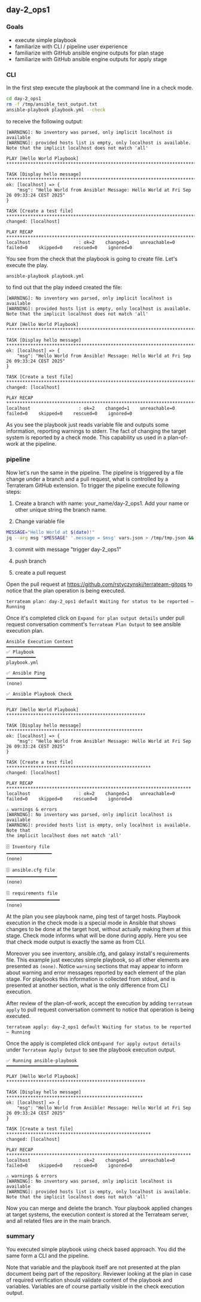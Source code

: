 ## day-2_ops1

### Goals

* execute simple playbook
* familiarize with CLI / pipeline user experience
* familiarize with GitHub ansible engine outputs for plan stage
* familiarize with GitHub ansible engine outputs for apply stage

### CLI

In the first step execute the playbook at the command line in a check mode.

```bash
cd day-2_ops1
rm -f /tmp/ansible_test_output.txt
ansible-playbook playbook.yml --check
```

to receive the following output:

```text
[WARNING]: No inventory was parsed, only implicit localhost is available
[WARNING]: provided hosts list is empty, only localhost is available. Note that the implicit localhost does not match 'all'

PLAY [Hello World Playbook] ********************************************************************************

TASK [Display hello message] *******************************************************************************
ok: [localhost] => {
    "msg": "Hello World from Ansible! Message: Hello World at Fri Sep 26 09:33:24 CEST 2025"
}

TASK [Create a test file] **********************************************************************************
changed: [localhost]

PLAY RECAP *************************************************************************************************
localhost                  : ok=2    changed=1    unreachable=0    failed=0    skipped=0    rescued=0    ignored=0  
```

You see from the check that the playbook is going to create file. Let's execute the play.

```bash
ansible-playbook playbook.yml 
```

to find out that the play indeed created the file:

```text
[WARNING]: No inventory was parsed, only implicit localhost is available
[WARNING]: provided hosts list is empty, only localhost is available. Note that the implicit localhost does not match 'all'

PLAY [Hello World Playbook] ********************************************************************************

TASK [Display hello message] *******************************************************************************
ok: [localhost] => {
    "msg": "Hello World from Ansible! Message: Hello World at Fri Sep 26 09:33:24 CEST 2025"
}

TASK [Create a test file] **********************************************************************************
changed: [localhost]

PLAY RECAP *************************************************************************************************
localhost                  : ok=2    changed=1    unreachable=0    failed=0    skipped=0    rescued=0    ignored=0   
```

As you see the playbook just reads variable file and outputs some information, reporting warnings to stderr. The fact of changing the target system is reported by a check mode. This capability us used in a plan-of-work at the pipeline.

### pipeline

Now let's run the same in the pipeline. The pipeline is triggered by a file change under a branch and a pull request, what is controlled by a Terrateram GitHub extension. To trigger the pipeline execute following steps:

1. Create a branch with name: your_name/day-2_ops1. Add your name or other unique string the branch name.

2. Change variable file

```bash
MESSAGE="Hello World at $(date)!"
jq --arg msg "$MESSAGE" '.message = $msg' vars.json > /tmp/tmp.json && mv /tmp/tmp.json vars.json 
```
3. commit with message "trigger day-2_ops1"

4. push branch

5. create a pull request

Open the pull request at https://github.com/rstyczynski/terrateam-gitops to notice that the plan operation is being executed.

```text
terrateam plan: day-2_ops1 default Waiting for status to be reported — Running
```

Once it's completed click on `Expand for plan output details` under pull request conversation comment's `Terrateam Plan Output` to see ansible execution plan.

```text
Ansible Execution Context
━━━━━━━━━━━━━━━━━━━━━━━━━
✅ Playbook
━━━━━━━━━━━
playbook.yml

✅ Ansible Ping
━━━━━━━━━━━━━━━
(none)

✅ Ansible Playbook Check
━━━━━━━━━━━━━━━━━━━━━━━━━

PLAY [Hello World Playbook] ****************************************************

TASK [Display hello message] ***************************************************
ok: [localhost] => {
    "msg": "Hello World from Ansible! Message: Hello World at Fri Sep 26 09:33:24 CEST 2025"
}

TASK [Create a test file] ******************************************************
changed: [localhost]

PLAY RECAP *********************************************************************
localhost                  : ok=2    changed=1    unreachable=0    failed=0    skipped=0    rescued=0    ignored=0   

⚠️ warnings & errors
[WARNING]: No inventory was parsed, only implicit localhost is available
[WARNING]: provided hosts list is empty, only localhost is available. Note that
the implicit localhost does not match 'all'

🗄️ Inventory file
━━━━━━━━━━━━━━━━━
(none)

🗄️ ansible.cfg file
━━━━━━━━━━━━━━━━━━━
(none)

🗄️ requirements file
━━━━━━━━━━━━━━━━━━━━
(none)
```

At the plan you see playbook name, ping test of target hosts. Playbook execution in the check mode is a special mode in Ansible that shows changes to be done at the target host, without actually making them at this stage. Check mode informs what will be done during apply. Here you see that check mode output is exactly the same as from CLI.

Moreover you see inventory, ansible.cfg, and galaxy install's requirements file. This example just executes simple playbook, so all other elements are presented as `(none)`. Notice `warning` sections that may appear to inform about warning and error messages reported by each element of the plan stage. For playbooks this information is collected from stdout, and is presented at another section, what is the only difference from CLI execution.

After review of the plan-of-work, accept the execution by adding `terrateam apply` to pull request conversation comment to notice that operation is being executed.

```text
terrateam apply: day-2_ops1 default Waiting for status to be reported — Running
```

Once the apply is completed click on`Expand for apply output details` under `Terrateam Apply Output` to see the playbook execution output.

```text
✅ Running ansible-playbook
━━━━━━━━━━━━━━━━━━━━━━━━━━━

PLAY [Hello World Playbook] ****************************************************

TASK [Display hello message] ***************************************************
ok: [localhost] => {
    "msg": "Hello World from Ansible! Message: Hello World at Fri Sep 26 09:33:24 CEST 2025"
}

TASK [Create a test file] ******************************************************
changed: [localhost]

PLAY RECAP *********************************************************************
localhost                  : ok=2    changed=1    unreachable=0    failed=0    skipped=0    rescued=0    ignored=0   

⚠️ warnings & errors
[WARNING]: No inventory was parsed, only implicit localhost is available
[WARNING]: provided hosts list is empty, only localhost is available. Note that the implicit localhost does not match 'all'
```

Now you can merge and delete the branch. Your playbook applied changes at target systems, the execution context is stored at the Terrateam server, and all related files are in the main branch.

### summary

You executed simple playbook using check based approach. You did the same form a CLI and the pipeline.

Note that variable and the playbook itself are not presented at the plan document being part of the repository. Reviewer looking at the plan in case of required verification should validate content of the playbook and variables. Variables are of course partially visible in the check execution output. 
